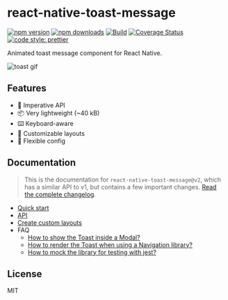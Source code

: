 # react-native-toast-message

[![npm version](https://img.shields.io/npm/v/react-native-toast-message)](https://www.npmjs.com/package/react-native-toast-message)
[![npm downloads](https://img.shields.io/npm/dw/react-native-toast-message)](https://www.npmjs.com/package/react-native-toast-message)
[![Build](https://github.com/calintamas/react-native-toast-message/workflows/tests/badge.svg)](https://github.com/calintamas/react-native-toast-message/actions?query=workflow%3Atests)
[![Coverage Status](https://coveralls.io/repos/github/calintamas/react-native-toast-message/badge.svg?branch=master)](https://coveralls.io/github/calintamas/react-native-toast-message?branch=main)
[![code style: prettier](https://img.shields.io/badge/code_style-prettier-ff69b4.svg)](https://github.com/prettier/prettier)

Animated toast message component for React Native.

![toast gif](./docs/toast.gif)

## Features

- 🚀 Imperative API
- 📦 Very lightweight (~40 kB)
- ⌨️ Keyboard-aware
- 🎨 Customizable layouts
- 🔧 Flexible config

## Documentation

> This is the documentation for `react-native-toast-message@v2`, which has a similar API to v1, but contains a few important changes. [Read the complete changelog](./CHANGELOG.md#200).

- [Quick start](./docs/quick-start.md)
- [API](./docs/api.md)
- [Create custom layouts](./docs/custom-layouts.md)
- FAQ
  - [How to show the Toast inside a Modal?](./docs/modal-usage.md)
  - [How to render the Toast when using a Navigation library?](./docs/navigation-usage.md)
  - [How to mock the library for testing with jest?](./docs/jest-testing.md)

## License

MIT
